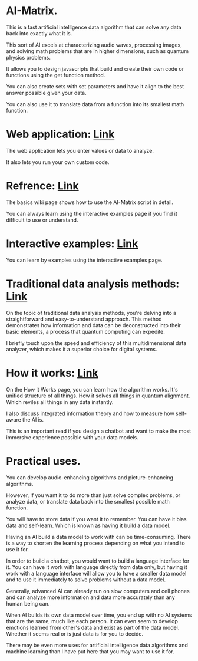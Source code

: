 AI-Matrix.
=============================

This is a fast artificial intelligence data algorithm that can solve any data back into exactly what it is.

This sort of AI excels at characterizing audio waves, processing images, and solving math problems that are in higher dimensions, such as quantum physics problems.

It allows you to design javascripts that build and create their own code or functions using the get function method.

You can also create sets with set parameters and have it align to the best answer possible given your data.

You can also use it to translate data from a function into its smallest math function.

# Web application: <a href="https://recoskie.github.io/AI-Matrix/">Link</a>

The web application lets you enter values or data to analyze.

It also lets you run your own custom code.

# Refrence: <a href="https://github.com/Recoskie/AI-Matrix/wiki/Basics">Link</a>

The basics wiki page shows how to use the AI-Matrix script in detail.

You can always learn using the interactive examples page if you find it difficult to use or understand.

# Interactive examples: <a href="https://recoskie.github.io/AI-Matrix/docs/Examples.html">Link</a>

You can learn by examples using the interactive examples page.

# Traditional data analysis methods: <a href="https://recoskie.github.io/AI-Matrix/docs/Basics.html">Link</a>

On the topic of traditional data analysis methods, you're delving into a straightforward and easy-to-understand approach. This method demonstrates how information and data can be deconstructed into their basic elements, a process that quantum computing can expedite.

I briefly touch upon the speed and efficiency of this multidimensional data analyzer, which makes it a superior choice for digital systems.

# How it works: <a href="https://recoskie.github.io/AI-Matrix/docs/Matrix%20Structure.html">Link</a>

On the How it Works page, you can learn how the algorithm works. It's unified structure of all things. How it solves all things in quantum alignment. Which reviles all things in any data instantly.

I also discuss integrated information theory and how to measure how self-aware the AI is.

This is an important read if you design a chatbot and want to make the most immersive experience possible with your data models.

# Practical uses.

You can develop audio-enhancing algorithms and picture-enhancing algorithms.

However, if you want it to do more than just solve complex problems, or analyze data, or translate data back into the smallest possible math function.

You will have to store data if you want it to remember. You can have it bias data and self-learn. Which is known as having it build a data model.

Having an AI build a data model to work with can be time-consuming. There is a way to shorten the learning process depending on what you intend to use it for.

In order to build a chatbot, you would want to build a language interface for it. You can have it work with language directly from data only, but having it work with a language interface will allow you to have a smaller data model and to use it immediately to solve problems without a data model.

Generally, advanced AI can already run on slow computers and cell phones and can analyze more information and data more accurately than any human being can.

When AI builds its own data model over time, you end up with no AI systems that are the same, much like each person. It can even seem to develop emotions learned from other's data and exist as part of the data model. Whether it seems real or is just data is for you to decide.

There may be even more uses for artificial intelligence data algorithms and machine learning than I have put here that you may want to use it for.
